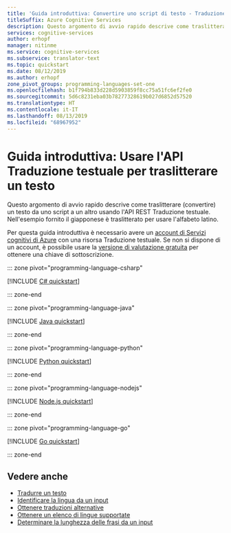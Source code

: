 ```yaml
---
title: 'Guida introduttiva: Convertire uno script di testo - Traduzione testuale'
titleSuffix: Azure Cognitive Services
description: Questo argomento di avvio rapido descrive come traslitterare (convertire) un testo da uno script a un altro usando l'API REST Traduzione testuale. In questo esempio il giapponese è traslitterato per usare l'alfabeto latino.
services: cognitive-services
author: erhopf
manager: nitinme
ms.service: cognitive-services
ms.subservice: translator-text
ms.topic: quickstart
ms.date: 08/12/2019
ms.author: erhopf
zone_pivot_groups: programming-languages-set-one
ms.openlocfilehash: b1f794b833d228d5903859f8cc75a51fc6ef2fe0
ms.sourcegitcommit: 5d6c8231eba03b78277328619b027d6852d57520
ms.translationtype: HT
ms.contentlocale: it-IT
ms.lasthandoff: 08/13/2019
ms.locfileid: "68967952"
---
```

# <a name="quickstart-use-the-translator-text-api-to-transliterate-text"></a>Guida introduttiva: Usare l'API Traduzione testuale per traslitterare un testo

Questo argomento di avvio rapido descrive come traslitterare (convertire) un testo da uno script a un altro usando l'API REST Traduzione testuale. Nell'esempio fornito il giapponese è traslitterato per usare l'alfabeto latino.

Per questa guida introduttiva è necessario avere un [account di Servizi cognitivi di Azure](https://docs.microsoft.com/azure/cognitive-services/cognitive-services-apis-create-account) con una risorsa Traduzione testuale. Se non si dispone di un account, è possibile usare la [versione di valutazione gratuita](https://azure.microsoft.com/try/cognitive-services/) per ottenere una chiave di sottoscrizione.

::: zone pivot="programming-language-csharp"

[!INCLUDE [C# quickstart](includes/transliterate-csharp.md)]

::: zone-end

::: zone pivot="programming-language-java"

[!INCLUDE [Java quickstart](includes/transliterate-java.md)]

::: zone-end

::: zone pivot="programming-language-python"

[!INCLUDE [Python quickstart](includes/transliterate-python.md)]

::: zone-end

::: zone pivot="programming-language-nodejs"

[!INCLUDE [Node.js quickstart](includes/transliterate-nodejs.md)]

::: zone-end

::: zone pivot="programming-language-go"

[!INCLUDE [Go quickstart](includes/transliterate-go.md)]

::: zone-end

## <a name="see-also"></a>Vedere anche

* [Tradurre un testo](quickstart-translate.md)
* [Identificare la lingua da un input](quickstart-detect.md)
* [Ottenere traduzioni alternative](quickstart-dictionary.md)
* [Ottenere un elenco di lingue supportate](quickstart-languages.md)
* [Determinare la lunghezza delle frasi da un input](quickstart-sentences.md)
